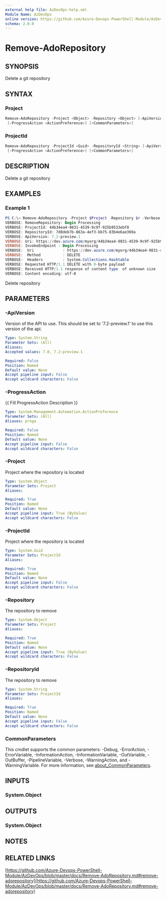 ```yaml
---
external help file: AzDevOps-help.xml
Module Name: AzDevOps
online version: https://github.com/Azure-Devops-PowerShell-Module/AzDevOps/blob/master/docs/Remove-AdoRepository.md#remove-adorepository
schema: 2.0.0
---
```


# Remove-AdoRepository

## SYNOPSIS

Delete a git repository

## SYNTAX

### Project

```powershell
Remove-AdoRepository -Project <Object> -Repository <Object> [-ApiVersion <String>]
 [-ProgressAction <ActionPreference>] [<CommonParameters>]
```

### ProjectId

```powershell
Remove-AdoRepository -ProjectId <Guid> -RepositoryId <String> [-ApiVersion <String>]
 [-ProgressAction <ActionPreference>] [<CommonParameters>]
```

## DESCRIPTION

Delete a git repository

## EXAMPLES

### Example 1

```powershell
PS C:\> Remove-AdoRepository -Project $Project -Repository $r -Verbose
VERBOSE: RemoveRepository: Begin Processing
VERBOSE: ProjectId: 44b34ea4-9831-4539-9c9f-925b9533ebf8
VERBOSE: RepositoryId: 7d8deb7b-863a-4ef3-bb75-83b4e6ae369a
VERBOSE: ApiVersion: 7.2-preview.1
VERBOSE: Uri: https://dev.azure.com/myorg/44b34ea4-9831-4539-9c9f-925b9533ebf8/_apis/git/repositories/7d8deb7b-863a-4ef3-bb75-83b4e6ae369a?api-version=7.2-preview.1
VERBOSE: InvokeEndpoint : Begin Processing
VERBOSE:  Uri             : https://dev.azure.com/myorg/44b34ea4-9831-4539-9c9f-925b9533ebf8/_apis/git/repositories/7d8deb7b-863a-4ef3-bb75-83b4e6ae369a?api-version=7.2-preview.1
VERBOSE:  Method          : DELETE
VERBOSE:  Headers         : System.Collections.Hashtable
VERBOSE: Requested HTTP/1.1 DELETE with 0-byte payload
VERBOSE: Received HTTP/1.1 response of content type  of unknown size
VERBOSE: Content encoding: utf-8
```

Delete repository

## PARAMETERS

### -ApiVersion

Version of the API to use. This should be set to '7.2-preview.1' to use this version of the api.

```yaml
Type: System.String
Parameter Sets: (All)
Aliases:
Accepted values: 7.0, 7.2-preview.1

Required: False
Position: Named
Default value: None
Accept pipeline input: False
Accept wildcard characters: False
```

### -ProgressAction

{{ Fill ProgressAction Description }}

```yaml
Type: System.Management.Automation.ActionPreference
Parameter Sets: (All)
Aliases: proga

Required: False
Position: Named
Default value: None
Accept pipeline input: False
Accept wildcard characters: False
```

### -Project

Project where the repository is located

```yaml
Type: System.Object
Parameter Sets: Project
Aliases:

Required: True
Position: Named
Default value: None
Accept pipeline input: True (ByValue)
Accept wildcard characters: False
```

### -ProjectId

Project where the repository is located

```yaml
Type: System.Guid
Parameter Sets: ProjectId
Aliases:

Required: True
Position: Named
Default value: None
Accept pipeline input: False
Accept wildcard characters: False
```

### -Repository

The repository to remove

```yaml
Type: System.Object
Parameter Sets: Project
Aliases:

Required: True
Position: Named
Default value: None
Accept pipeline input: True (ByValue)
Accept wildcard characters: False
```

### -RepositoryId

The repository to remove

```yaml
Type: System.String
Parameter Sets: ProjectId
Aliases:

Required: True
Position: Named
Default value: None
Accept pipeline input: False
Accept wildcard characters: False
```

### CommonParameters

This cmdlet supports the common parameters: -Debug, -ErrorAction, -ErrorVariable, -InformationAction, -InformationVariable, -OutVariable, -OutBuffer, -PipelineVariable, -Verbose, -WarningAction, and -WarningVariable. For more information, see [about_CommonParameters](http://go.microsoft.com/fwlink/?LinkID=113216).

## INPUTS

### System.Object

## OUTPUTS

### System.Object

## NOTES

## RELATED LINKS

[https://github.com/Azure-Devops-PowerShell-Module/AzDevOps/blob/master/docs/Remove-AdoRepository.md#remove-adorepository](https://github.com/Azure-Devops-PowerShell-Module/AzDevOps/blob/master/docs/Remove-AdoRepository.md#remove-adorepository)
